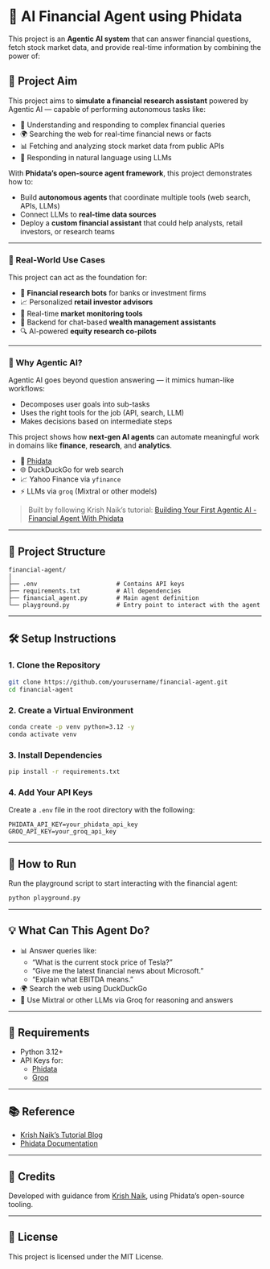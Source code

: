 # 💸 AI Financial Agent using Phidata

This project is an **Agentic AI system** that can answer financial questions, fetch stock market data, and provide real-time information by combining the power of:

## 📌 Project Aim

This project aims to **simulate a financial research assistant** powered by Agentic AI — capable of performing autonomous tasks like:

- 🧠 Understanding and responding to complex financial queries
- 🌍 Searching the web for real-time financial news or facts
- 📊 Fetching and analyzing stock market data from public APIs
- 💬 Responding in natural language using LLMs

With **Phidata’s open-source agent framework**, this project demonstrates how to:
- Build **autonomous agents** that coordinate multiple tools (web search, APIs, LLMs)
- Connect LLMs to **real-time data sources**
- Deploy a **custom financial assistant** that could help analysts, retail investors, or research teams

---

### 💼 Real-World Use Cases

This project can act as the foundation for:

- 🏦 **Financial research bots** for banks or investment firms
- 📈 Personalized **retail investor advisors**
- 📰 Real-time **market monitoring tools**
- 🤖 Backend for chat-based **wealth management assistants**
- 🔍 AI-powered **equity research co-pilots**

---

### 🧠 Why Agentic AI?

Agentic AI goes beyond question answering — it mimics human-like workflows:
- Decomposes user goals into sub-tasks
- Uses the right tools for the job (API, search, LLM)
- Makes decisions based on intermediate steps

This project shows how **next-gen AI agents** can automate meaningful work in domains like **finance**, **research**, and **analytics**.



- 🧠 [Phidata](https://www.phidata.com/)
- 🌐 DuckDuckGo for web search
- 📈 Yahoo Finance via `yfinance`
- ⚡ LLMs via `groq` (Mixtral or other models)

> Built by following Krish Naik’s tutorial: [Building Your First Agentic AI - Financial Agent With Phidata](https://www.youtube.com/watch?v=74SnvbQYgx8)

---

## 📁 Project Structure

```
financial-agent/
│
├── .env                      # Contains API keys
├── requirements.txt          # All dependencies
├── financial_agent.py        # Main agent definition
└── playground.py             # Entry point to interact with the agent
```

---

## 🛠️ Setup Instructions

### 1. Clone the Repository

```bash
git clone https://github.com/yourusername/financial-agent.git
cd financial-agent
```

### 2. Create a Virtual Environment

```bash
conda create -p venv python=3.12 -y
conda activate venv
```

### 3. Install Dependencies

```bash
pip install -r requirements.txt
```

### 4. Add Your API Keys

Create a `.env` file in the root directory with the following:

```env
PHIDATA_API_KEY=your_phidata_api_key
GROQ_API_KEY=your_groq_api_key
```

---

## 🚀 How to Run

Run the playground script to start interacting with the financial agent:

```bash
python playground.py
```

---

## 💡 What Can This Agent Do?

- 📊 Answer queries like:  
  - “What is the current stock price of Tesla?”
  - “Give me the latest financial news about Microsoft.”
  - “Explain what EBITDA means.”
- 🌍 Search the web using DuckDuckGo
- 🧠 Use Mixtral or other LLMs via Groq for reasoning and answers

---

## 📌 Requirements

- Python 3.12+
- API Keys for:
  - [Phidata](https://www.phidata.com/)
  - [Groq](https://console.groq.com/)


---

## 📚 Reference

- [Krish Naik’s Tutorial Blog](https://www.krishnaik.in/blog/Building%20Your%20First%20Agentic%20AI-%20Financial%20Agent%20With%20Phidata)
- [Phidata Documentation](https://docs.phidata.com/)

---

## 🧠 Credits

Developed with guidance from [Krish Naik](https://www.youtube.com/@KrishNaik), using Phidata’s open-source tooling.

---

## 📝 License

This project is licensed under the MIT License.
